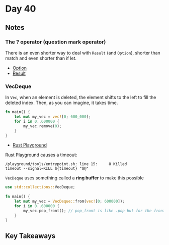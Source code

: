 # Day 40

## Notes

### The ? operator (question mark operator)

There is an even shorter way to deal with `Result` (and `Option`), shorter than match and even shorter than if let.

- [Option](https://github.com/shinyay/100DaysOfLearnRustInOneMonthOfLunches/blob/main/Day030/day030.md)
- [Result](https://github.com/shinyay/100DaysOfLearnRustInOneMonthOfLunches/blob/main/Day031/day031.md)

### VecDeque

In `Vec`, when an element is deleted, the element shifts to the left to fill the deleted index.
Then, as you can imagine, it takes time.

```rust
fn main() {
    let mut my_vec = vec![0; 600_000];
    for i in 0..600000 {
        my_vec.remove(0);
    }
}
```

- [Rust Playground](https://play.rust-lang.org/?version=stable&mode=debug&edition=2021&gist=ff058f33ff7efe0be2e2499d674277c4)

Rust Playground causes a timeout:

```shell
/playground/tools/entrypoint.sh: line 15:     8 Killed                  timeout --signal=KILL ${timeout} "$@"
```

`VecDeque`  uses something called a **ring buffer** to make this possible

```rust
use std::collections::VecDeque;
 
fn main() {
    let mut my_vec = VecDeque::from(vec![0; 600000]);
    for i in 0..600000 {
        my_vec.pop_front(); // pop_front is like .pop but for the front
    }
}
```

## Key Takeaways
